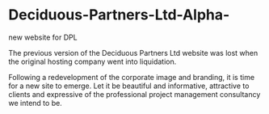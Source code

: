 # Deciduous-Partners-Ltd-Alpha-
new website for DPL


The previous version of the Deciduous Partners Ltd website was lost when the original hosting company went into liquidation. 

Following a redevelopment of the corporate image and branding,  it is time for a new site to emerge. Let it be beautiful and informative, attractive to clients and expressive of the professional project management consultancy we intend to be. 

